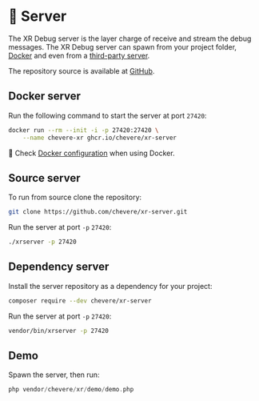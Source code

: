# 🦄 Server

The XR Debug server is the layer charge of receive and stream the debug messages. The XR Debug server can spawn from your project folder, [Docker](docker.md) and even from a [third-party server](../developer/server-spec.md).

The repository source is available at [GitHub](https://github.com/chevere/xr-server).

## Docker server

Run the following command to start the server at port `27420`:

```sh
docker run --rm --init -i -p 27420:27420 \
    --name chevere-xr ghcr.io/chevere/xr-server
```

🐋 Check [Docker configuration](../configuration/docker-configuration.md) when using Docker.

## Source server

To run from source clone the repository:

```sh
git clone https://github.com/chevere/xr-server.git
```

Run the server at port `-p` `27420`:

```sh
./xrserver -p 27420
```

## Dependency server

Install the server repository as a dependency for your project:

```sh
composer require --dev chevere/xr-server
```

Run the server at port `-p` `27420`:

```sh
vendor/bin/xrserver -p 27420
```

## Demo

Spawn the server, then run:

```php
php vendor/chevere/xr/demo/demo.php
```
